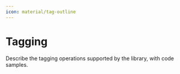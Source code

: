```yaml
---
icon: material/tag-outline
---
```


# Tagging

Describe the tagging operations supported by the library, with code samples.
